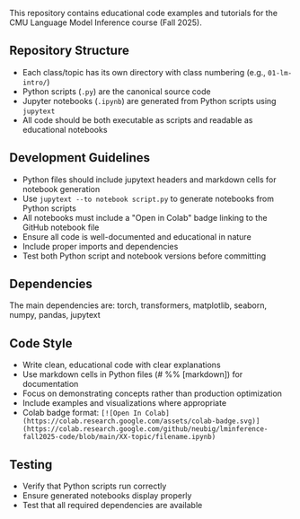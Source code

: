 This repository contains educational code examples and tutorials for the CMU Language Model Inference course (Fall 2025).

## Repository Structure
- Each class/topic has its own directory with class numbering (e.g., `01-lm-intro/`)
- Python scripts (`.py`) are the canonical source code
- Jupyter notebooks (`.ipynb`) are generated from Python scripts using `jupytext`
- All code should be both executable as scripts and readable as educational notebooks

## Development Guidelines
- Python files should include jupytext headers and markdown cells for notebook generation
- Use `jupytext --to notebook script.py` to generate notebooks from Python scripts
- All notebooks must include a "Open in Colab" badge linking to the GitHub notebook file
- Ensure all code is well-documented and educational in nature
- Include proper imports and dependencies
- Test both Python script and notebook versions before committing

## Dependencies
The main dependencies are: torch, transformers, matplotlib, seaborn, numpy, pandas, jupytext

## Code Style
- Write clean, educational code with clear explanations
- Use markdown cells in Python files (# %% [markdown]) for documentation
- Focus on demonstrating concepts rather than production optimization
- Include examples and visualizations where appropriate
- Colab badge format: `[![Open In Colab](https://colab.research.google.com/assets/colab-badge.svg)](https://colab.research.google.com/github/neubig/lminference-fall2025-code/blob/main/XX-topic/filename.ipynb)`

## Testing
- Verify that Python scripts run correctly
- Ensure generated notebooks display properly
- Test that all required dependencies are available
